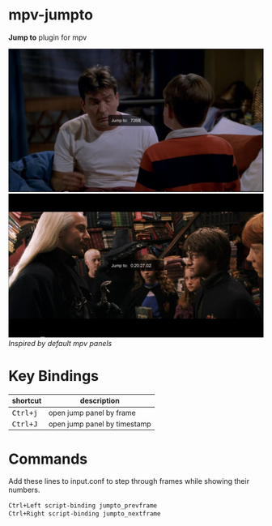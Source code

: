 # mpv-jumpto
**Jump to** plugin for mpv

![Example for Jumpto](https://github.com/magnum357i/mpv-jumpto/blob/main/jumpto.jpg)
![Example for Jumpto 2](https://github.com/magnum357i/mpv-jumpto/blob/main/jumpto2.jpg)
*Inspired by default mpv panels*

# Key Bindings
| shortcut            | description                  |
| ------------------- | ---------------------------- |
| <kbd>Ctrl+j</kbd>   | open jump panel by frame     |
| <kbd>Ctrl+J</kbd>   | open jump panel by timestamp |

# Commands
Add these lines to input.conf to step through frames while showing their numbers.

```
Ctrl+Left script-binding jumpto_prevframe
Ctrl+Right script-binding jumpto_nextframe
```